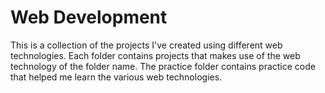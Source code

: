 # Web Development
This is a collection of the projects I've created using different web technologies. Each 
folder contains projects that makes use of the web technology of the folder name. The practice
folder contains practice code that helped me learn the various web technologies.

